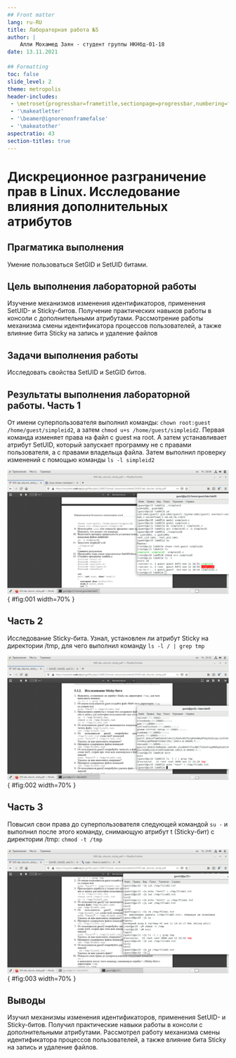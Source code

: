 ```yaml
---
## Front matter
lang: ru-RU
title: Лабораторная работа №5
author: |
	Алли Мохамед Заян - студент группы НКНбд-01-18
date: 13.11.2021

## Formatting
toc: false
slide_level: 2
theme: metropolis
header-includes:
 - \metroset{progressbar=frametitle,sectionpage=progressbar,numbering=fraction}
 - '\makeatletter'
 - '\beamer@ignorenonframefalse'
 - '\makeatother'
aspectratio: 43
section-titles: true
---
```


# Дискреционное разграничение прав в Linux. Исследование влияния дополнительных атрибутов

## Прагматика выполнения

Умение пользоваться SetGID и SetUID битами.

## Цель выполнения лабораторной работы

Изучение механизмов изменения идентификаторов, применения
SetUID- и Sticky-битов. Получение практических навыков работы в консоли с дополнительными атрибутами. Рассмотрение работы механизма
смены идентификатора процессов пользователей, а также влияние бита
Sticky на запись и удаление файлов

## Задачи выполнения работы

Исследовать свойства SetUID и SetGID битов.

## Результаты выполнения лабораторной работы. Часть 1

От имени суперпользователя выполнил команды: `chown root:guest /home/guest/simpleid2`, а затем `chmod u+s /home/guest/simpleid2`. Первая команда изменяет права на файл с guest на root. А затем устанавливает атрибут SetUID, который запускает программу не с правами пользователя, а с правами владельца файла.
Затем выполнил  проверку изменений с помощью команды `ls -l simpleid2`

![Добавление SetUID](../images/9.png){ #fig:001 width=70% }

## Часть 2

Исследование Sticky-бита. Узнал, установлен ли атрибут Sticky на директории /tmp, для чего выполнил команду `ls -l / | grep tmp`

![Sticky бит на папке tmp](../images/18.png){ #fig:002 width=70% }

## Часть 3

Повысил свои права до суперпользователя следующей командой `su -`
и выполнил после этого команду, снимающую атрибут t (Sticky-бит) с
директории /tmp: `chmod -t /tmp`

![Снятие Sticky атрибута](../images/24.png){ #fig:003 width=70% }


## Выводы

Изучил механизмы изменения идентификаторов, применения
SetUID- и Sticky-битов. Получил практические навыки работы в консоли с дополнительными атрибутами. Рассмотрел работу механизма
смены идентификатора процессов пользователей, а также влияние бита
Sticky на запись и удаление файлов.
